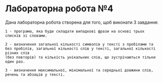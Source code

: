 # Лабораторна робота №4

Дана лабораторна робота створена для того, щоб виконати 3 завдання:
```
1 - програма, яка буде складати випадкові фрази на основі трьох
списків зі словами.

2 - визначення загальної кількості символів у тексті з пробілами та без пробілів, загальної кількості слів у тексті, загальної кількості різних слів
(без повторів) та кількість унікальних слів, що зустрічаються тільки один раз.

3 - визначення максимальної, мінімальної та середньої довжини слів,
речень та абзаців у тексті.
```